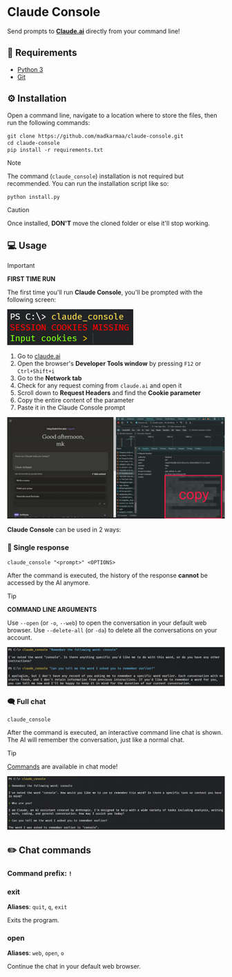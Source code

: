 # Claude Console

Send prompts to [**Claude.ai**](https://claude.ai/) directly from your command line!

## 📝 Requirements

-   [Python 3](https://www.python.org/downloads/)
-   [Git](https://git-scm.com/downloads)

## ⚙️ Installation

Open a command line, navigate to a location where to store the files, then run the following commands:

```
git clone https://github.com/madkarmaa/claude-console.git
cd claude-console
pip install -r requirements.txt
```

> [!NOTE]
>
> The command (`claude_console`) installation is not required but recommended. You can run the installation script like so:
>
> ```
> python install.py
> ```

> [!CAUTION]
>
> Once installed, **DON'T** move the cloned folder or else it'll stop working.

## 💻 Usage

> [!IMPORTANT]
>
> **FIRST TIME RUN**
>
> The first time you'll run **Claude Console**, you'll be prompted with the following screen:
>
> ![cookies](./images/cookies.png)
>
> 1. Go to [claude.ai](https://claude.ai/chats/)
> 2. Open the browser's **Developer Tools window** by pressing `F12` or `Ctrl+Shift+i`
> 3. Go to the **Network tab**
> 4. Check for any request coming from `claude.ai` and open it
> 5. Scroll down to **Request Headers** and find the **Cookie parameter**
> 6. Copy the entire content of the parameter
> 7. Paste it in the Claude Console prompt
>
> ![get-cookies](./images/get-cookies.png)

**Claude Console** can be used in 2 ways:

### 📢 Single response

```
claude_console "<prompt>" <OPTIONS>
```

After the command is executed, the history of the response **cannot** be accessed by the AI anymore.

> [!TIP]
>
> **COMMAND LINE ARGUMENTS**
>
> Use `--open` (or `-o`, `--web`) to open the conversation in your default web browser.
> Use `--delete-all` (or `-da`) to delete all the conversations on your account.

![prompt](./images/prompt.png)

### 🗨️ Full chat

```
claude_console
```

After the command is executed, an interactive command line chat is shown. The AI will remember the conversation, just like a normal chat.

> [!TIP]
>
> [Commands](#️-chat-commands) are available in chat mode!

![chat](./images/chat.png)

## ✏️ Chat commands

### Command prefix: `!`

### exit

**Aliases**: `quit`, `q`, `exit`

Exits the program.

### open

**Aliases**: `web`, `open`, `o`

Continue the chat in your default web browser.
